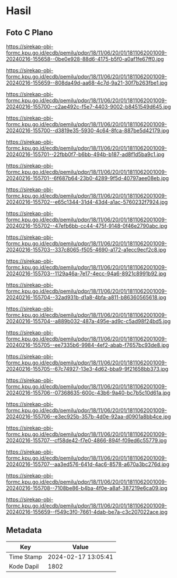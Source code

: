# Hasil

## Foto C Plano

https://sirekap-obj-formc.kpu.go.id/ecdb/pemilu/pdpr/18/11/06/20/01/1811062001009-20240216-155658--0be0e928-88d6-4175-b5f0-a0af1fe67ff0.jpg

https://sirekap-obj-formc.kpu.go.id/ecdb/pemilu/pdpr/18/11/06/20/01/1811062001009-20240216-155659--808da49d-aa68-4c7d-9a21-30f7b263fbe1.jpg

https://sirekap-obj-formc.kpu.go.id/ecdb/pemilu/pdpr/18/11/06/20/01/1811062001009-20240216-155700--c2ae492c-f5e7-4403-9002-b8451549d645.jpg

https://sirekap-obj-formc.kpu.go.id/ecdb/pemilu/pdpr/18/11/06/20/01/1811062001009-20240216-155700--d3819e35-5930-4c64-8fca-887be5d42179.jpg

https://sirekap-obj-formc.kpu.go.id/ecdb/pemilu/pdpr/18/11/06/20/01/1811062001009-20240216-155701--22fbb0f7-b6bb-494b-b187-ad8f1d5ba9c1.jpg

https://sirekap-obj-formc.kpu.go.id/ecdb/pemilu/pdpr/18/11/06/20/01/1811062001009-20240216-155701--6f687b64-23b0-4289-9f5d-40797aee08eb.jpg

https://sirekap-obj-formc.kpu.go.id/ecdb/pemilu/pdpr/18/11/06/20/01/1811062001009-20240216-155702--e65c1344-31d4-43d4-a1ac-5760232f7924.jpg

https://sirekap-obj-formc.kpu.go.id/ecdb/pemilu/pdpr/18/11/06/20/01/1811062001009-20240216-155702--47efb6bb-cc44-475f-9148-0f46e2790abc.jpg

https://sirekap-obj-formc.kpu.go.id/ecdb/pemilu/pdpr/18/11/06/20/01/1811062001009-20240216-155703--337c8065-f505-4690-a172-a1ecc9ecf2c8.jpg

https://sirekap-obj-formc.kpu.go.id/ecdb/pemilu/pdpr/18/11/06/20/01/1811062001009-20240216-155703--1129a46a-7e17-4ecc-94a6-8921c8991b92.jpg

https://sirekap-obj-formc.kpu.go.id/ecdb/pemilu/pdpr/18/11/06/20/01/1811062001009-20240216-155704--32ad931b-d1a8-4bfa-a811-b86360565618.jpg

https://sirekap-obj-formc.kpu.go.id/ecdb/pemilu/pdpr/18/11/06/20/01/1811062001009-20240216-155704--a889b032-487a-495e-ad9c-c5ad98f24bd5.jpg

https://sirekap-obj-formc.kpu.go.id/ecdb/pemilu/pdpr/18/11/06/20/01/1811062001009-20240216-155705--ee7335b6-9984-4ef2-abab-f7657bc93de8.jpg

https://sirekap-obj-formc.kpu.go.id/ecdb/pemilu/pdpr/18/11/06/20/01/1811062001009-20240216-155705--67c74927-13e3-4d62-bba9-9f21658bb373.jpg

https://sirekap-obj-formc.kpu.go.id/ecdb/pemilu/pdpr/18/11/06/20/01/1811062001009-20240216-155706--07368635-600c-43b6-9a40-bc7b5c10d61a.jpg

https://sirekap-obj-formc.kpu.go.id/ecdb/pemilu/pdpr/18/11/06/20/01/1811062001009-20240216-155706--e3ec925b-357b-4d0e-92aa-d0901a8bb4ce.jpg

https://sirekap-obj-formc.kpu.go.id/ecdb/pemilu/pdpr/18/11/06/20/01/1811062001009-20240216-155707--cf58de42-f7e0-4866-894f-f09ed6c55779.jpg

https://sirekap-obj-formc.kpu.go.id/ecdb/pemilu/pdpr/18/11/06/20/01/1811062001009-20240216-155707--aa3ed576-641d-4ac6-8578-a670a3bc276d.jpg

https://sirekap-obj-formc.kpu.go.id/ecdb/pemilu/pdpr/18/11/06/20/01/1811062001009-20240216-155708--7108be86-b4ba-4f0e-a8af-387219e6ca09.jpg

https://sirekap-obj-formc.kpu.go.id/ecdb/pemilu/pdpr/18/11/06/20/01/1811062001009-20240216-155659--f549c3f0-7661-4dab-be7a-c3c207022ace.jpg


## Metadata

| Key        | Value               |
| ---------- | ------------------- |
| Time Stamp | 2024-02-17 13:05:41 |
| Kode Dapil | 1802                |



